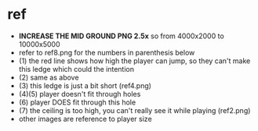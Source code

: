 # ref
- **INCREASE THE MID GROUND PNG 2.5x** so from 4000x2000 to 10000x5000
- refer to ref8.png for the numbers in parenthesis below 
- (1) the red line shows how high the player can jump, so they can't make this ledge which could the intention
- (2) same as above
- (3) this ledge is just a bit short (ref4.png)
- (4)(5) player doesn't fit through holes
- (6) player DOES fit through this hole
- (7) the ceiling is too high, you can't really see it while playing (ref2.png)
- other images are reference to player size
